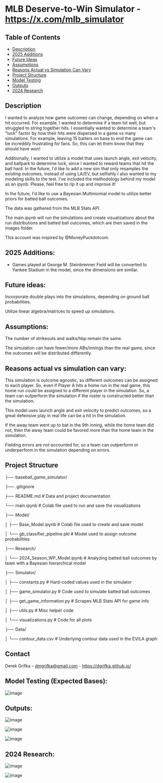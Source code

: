 # MLB Deserve-to-Win Simulator - https://x.com/mlb_simulator

## Table of Contents
- [Description](#description)
- [2025 Additions](#2025-additions)
- [Future Ideas](#future-ideas)
- [Assumptions](#assumptions)
- [Reasons Actual vs Simulation Can Vary](#reasons-actual-vs-simulation-can-vary)
- [Project Structure](#project-structure)
- [Model Testing](#model-testing-expected-bases)
- [Outputs](#outputs)
- [2024 Research](#2024-research)
  
## Description

I wanted to analyze how game outcomes can change, depending on when a hit occurred. For example, I wanted to determine if a team hit well, but struggled to string together hits. I essentially wanted to determine a team's "luck" factor by how their hits were dispersed in a game vs many simulations. For example, leaving 15 batters on base to end the game can be incredibly frustrating for fans. So, this can let them know that they should have won!

Additionally, I wanted to utilize a model that uses launch angle, exit velocity, and ballpark to determine luck, since I wanted to reward teams that hit the ball hard. In the future, I'd like to add a new sim that only resamples the existing outcomes, instead of using LA/EV, but selfishly I also wanted to my modeling skills to the test. I've included the methodology behind my model as an ipynb. Please, feel free to rip it up and improve it!

In the future, I'd like to use a Bayesian Multiniomial model to utilize better priors for batted ball outcomes.

The data was gathered from the MLB Stats API.

The main.ipynb will run the simulations and create visualizations about the run distributions and batted ball outcomes, which are then saved in the images folder.

This account was inspired by @MoneyPuckdotcom.

## 2025 Additions:

- Games played at George M. Steinbrenner Field will be converted to Yankee Stadium in the model, since the dimensions are similar.

## Future ideas:

Incorporate double plays into the simulations, depending on ground ball probabilities.

Utilize linear algebra/matrices to speed up simulations.

## Assumptions:

The number of strikeouts and walks/hbp remain the same.

The simulation can have fewer/more ABs/innings than the real game, since the outcomes will be distributed differently.

## Reasons actual vs simulation can vary:

This simulation is outcome agnostic, so different outcomes can be assigned to each player. So, even if Player A hits a home run in the real game, this home run could be assigned to a different player in the simulation. So, a team can outperform the simulation if the roster is constructed better than the simulation.

This model uses launch angle and exit velocity to predict outcomes, so a great defensive play in real life can be a hit in the simulation.

If the away team went up to bat in the 9th inning, while the home team did not, then the away team could be favored more than the home team in the simulation.

Fielding errors are not accounted for, so a team can outperform or underperform in the simulation depending on errors.

## Project Structure

├── baseball_game_simulator/

├── .gitignore

├── README.md # Data and project documentation

└── main.ipynb # Colab file used to run and save the visualizations

├── Model/

│   ├── Base_Model.ipynb # Colab file used to create and save model

│   └── gb_classifier_pipeline.pkl # Model used to assign outcome probabilities

├── Research/

│   └── 2024_Season_WP_Model.ipynb # Analyzing batted ball outcomes by team with a Bayesian hierarchical model

├── Simulator/

│   ├── constants.py # Hard-coded values used in the simulator

│   ├── game_simulator.py # Code used to simulate batted ball outcomes

│   ├── get_game_information.py # Scrapes MLB Stats API for game info

│   ├── utils.py # Misc helper code

│   └── visualizations.py # Code for all plots

├── Data/

│   └── contour_data.csv # Underlying contour data used in the EV/LA graph

## Contact

Derek Grifka – dmgrifka@gmail.com - https://dgrifka.github.io/

## Model Testing (Expected Bases):

![image](https://github.com/user-attachments/assets/4c8390a4-3467-4992-b160-f6d54e4af679)

## Outputs:

![image](https://github.com/user-attachments/assets/21e0a3b1-2114-4134-88d6-0284c76af581)

![image](https://github.com/user-attachments/assets/94a04426-ba4e-40a0-ac36-06533fba7b6e)

![image](https://github.com/user-attachments/assets/75a29e0d-7eff-490b-bac1-34fe6c9af2d9)

## 2024 Research:

![image](https://github.com/user-attachments/assets/c3482c9c-cbfd-426d-b2a2-71b01165d0fb)

![image](https://github.com/user-attachments/assets/e74267f4-fe24-47f3-a075-1f9405c27612)


